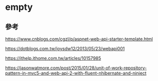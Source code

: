 # empty

## 參考

<https://www.cnblogs.com/cgzl/p/aspnet-web-api-starter-template.html>

<https://dotblogs.com.tw/joysdw12/2013/05/23/webapi001>

<https://ithelp.ithome.com.tw/articles/10157985>

<https://jasonwatmore.com/post/2015/01/28/unit-of-work-repository-pattern-in-mvc5-and-web-api-2-with-fluent-nhibernate-and-ninject>